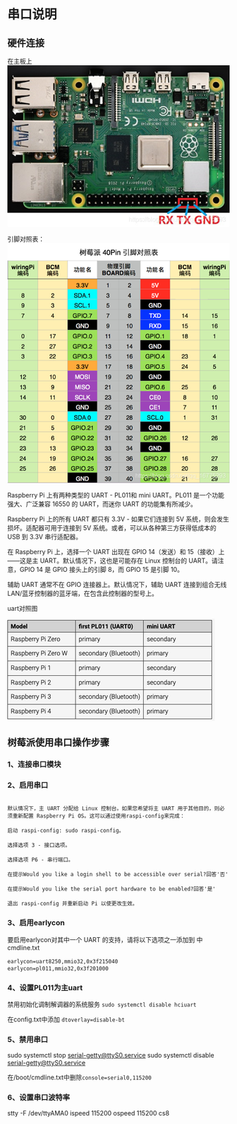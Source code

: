 # 串口说明

## 硬件连接

在主板上
![1](2022-02-11-17-01-28.png)

引脚对照表：
![2](2022-02-11-17-02-24.png)

Raspberry Pi 上有两种类型的 UART - PL011和 mini UART。PL011 是一个功能强大、广泛兼容 16550 的 UART，而迷你 UART 的功能集有所减少。

Raspberry Pi 上的所有 UART 都只有 3.3V - 如果它们连接到 5V 系统，则会发生损坏。适配器可用于连接到 5V 系统。或者，可以从各种第三方获得低成本的 USB 到 3.3V 串行适配器。

在 Raspberry Pi 上，选择一个 UART 出现在 GPIO 14（发送）和 15（接收）上——这是主 UART。默认情况下，这也是可能存在 Linux 控制台的 UART。请注意，GPIO 14 是 GPIO 接头上的引脚 8，而 GPIO 15 是引脚 10。

辅助 UART 通常不在 GPIO 连接器上。默认情况下，辅助 UART 连接到组合无线 LAN/蓝牙控制器的蓝牙端，在包含此控制器的型号上。

uart对照图

![3](2022-02-11-17-23-29.png)

## 树莓派使用串口操作步骤

### 1、连接串口模块

### 2、启用串口

```Shell

默认情况下，主 UART 分配给 Linux 控制台。如果您希望将主 UART 用于其他目的，则必须重新配置 Raspberry Pi OS。这可以通过使用raspi-config来完成：

启动 raspi-config: sudo raspi-config。

选择选项 3 - 接口选项。

选择选项 P6 - 串行端口。

在提示Would you like a login shell to be accessible over serial?回答'否'

在提示Would you like the serial port hardware to be enabled?回答'是'

退出 raspi-config 并重新启动 Pi 以使更改生效。
```

### 3、启用earlycon

要启用earlycon对其中一个 UART 的支持，请将以下选项之一添加到 中cmdline.txt

```Shell
earlycon=uart8250,mmio32,0x3f215040 
earlycon=pl011,mmio32,0x3f201000
```

### 4、设置PL011为主uart

禁用初始化调制解调器的系统服务
`sudo systemctl disable hciuart`

在config.txt中添加
`dtoverlay=disable-bt`

### 5、禁用串口

sudo systemctl stop serial-getty@ttyS0.service
sudo systemctl disable serial-getty@ttyS0.service

在/boot/cmdline.txt中删除`console=serial0,115200`

### 6、设置串口波特率

stty -F /dev/ttyAMA0 ispeed 115200 ospeed 115200 cs8
